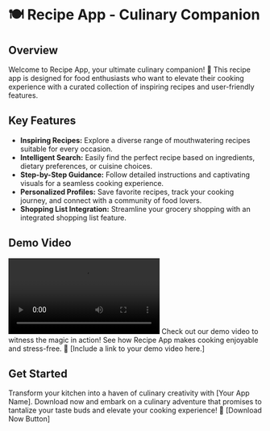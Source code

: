 # 🍽️ Recipe App - Culinary Companion

## Overview

Welcome to  Recipe App, your ultimate culinary companion! 🌟 This recipe app is designed for food enthusiasts who want to elevate their cooking experience with a curated collection of inspiring recipes and user-friendly features.

## Key Features

- **Inspiring Recipes:** Explore a diverse range of mouthwatering recipes suitable for every occasion.
- **Intelligent Search:** Easily find the perfect recipe based on ingredients, dietary preferences, or cuisine choices.
- **Step-by-Step Guidance:** Follow detailed instructions and captivating visuals for a seamless cooking experience.
- **Personalized Profiles:** Save favorite recipes, track your cooking journey, and connect with a community of food lovers.
- **Shopping List Integration:** Streamline your grocery shopping with an integrated shopping list feature.

## Demo Video
![](https://github.com/DarkPlaying/Cooking-App/blob/main/video_2023-12-06T19.03.48%5B1%5D.mp4)
Check out our demo video to witness the magic in action! See how Recipe App makes cooking enjoyable and stress-free. 🎥 [Include a link to your demo video here.]

## Get Started

Transform your kitchen into a haven of culinary creativity with [Your App Name]. Download now and embark on a culinary adventure that promises to tantalize your taste buds and elevate your cooking experience! 📲 [Download Now Button]
